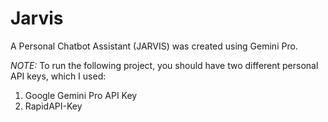 # Jarvis
A Personal Chatbot Assistant (JARVIS) was created using Gemini Pro.

*NOTE:*
To run the following project, you should have two different personal API keys, which I used:
1. Google Gemini Pro API Key
2. RapidAPI-Key
